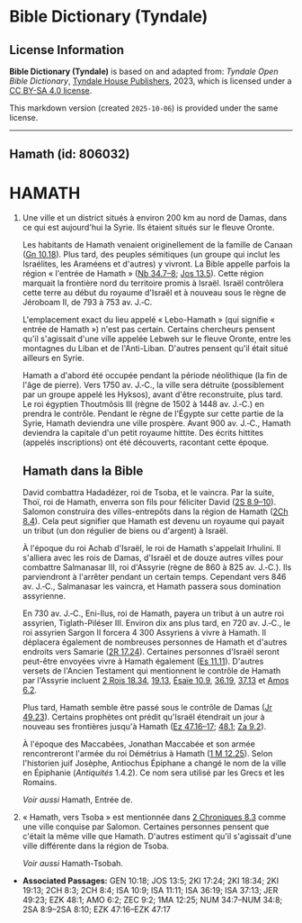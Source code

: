 # Bible Dictionary (Tyndale)

## License Information

**Bible Dictionary (Tyndale)** is based on and adapted from: _Tyndale Open Bible Dictionary_, [Tyndale House Publishers](https://tyndaleopenresources.com/), 2023, which is licensed under a [CC BY-SA 4.0 license](https://creativecommons.org/licenses/by-sa/4.0/legalcode.en).

This markdown version (created `2025-10-06`) is provided under the same license.



--------------------------------

## Hamath (id: 806032)

HAMATH
======

1. Une ville et un district situés à environ 200 km au nord de Damas, dans ce qui est aujourd'hui la Syrie. Ils étaient situés sur le fleuve Oronte.

    Les habitants de Hamath venaient originellement de la famille de Canaan ([Gn 10\.18](https://ref.ly/Gen10:18)). Plus tard, des peuples sémitiques (un groupe qui inclut les Israélites, les Araméens et d'autres) y vivront. La Bible appelle parfois la région « l'entrée de Hamath » ([Nb 34\.7–8](https://ref.ly/Num34:7-Num34:8); [Jos 13\.5](https://ref.ly/Josh13:5)). Cette région marquait la frontière nord du territoire promis à Israël. Israël contrôlera cette terre au début du royaume d'Israël et à nouveau sous le règne de Jéroboam II, de 793 à 753 av. J.‑C.

    L'emplacement exact du lieu appelé « Lebo\-Hamath » (qui signifie « entrée de Hamath ») n'est pas certain. Certains chercheurs pensent qu'il s'agissait d'une ville appelée Lebweh sur le fleuve Oronte, entre les montagnes du Liban et de l'Anti\-Liban. D'autres pensent qu'il était situé ailleurs en Syrie.

    Hamath a d'abord été occupée pendant la période néolithique (la fin de l'âge de pierre). Vers 1750 av. J.‑C., la ville sera détruite (possiblement par un groupe appelé les Hyksos), avant d'être reconstruite, plus tard. Le roi égyptien Thoutmôsis III (règne de 1502 à 1448 av. J.‑C.) en prendra le contrôle. Pendant le règne de l'Égypte sur cette partie de la Syrie, Hamath deviendra une ville prospère. Avant 900 av. J.‑C., Hamath deviendra la capitale d'un petit royaume hittite. Des écrits hittites (appelés inscriptions) ont été découverts, racontant cette époque.

    Hamath dans la Bible
    --------------------

    David combattra Hadadézer, roi de Tsoba, et le vaincra. Par la suite, Thoï, roi de Hamath, enverra son fils pour féliciter David ([2S 8\.9–10](https://ref.ly/2Sam8:9-2Sam8:10)). Salomon construira des villes\-entrepôts dans la région de Hamath ([2Ch 8\.4](https://ref.ly/2Chr8:4)). Cela peut signifier que Hamath est devenu un royaume qui payait un tribut (un don régulier de biens ou d'argent) à Israël.

    À l'époque du roi Achab d'Israël, le roi de Hamath s'appelait Irhulini. Il s'alliera avec les rois de Damas, d'Israël et de douze autres villes pour combattre Salmanasar III, roi d'Assyrie (règne de 860 à 825 av. J.‑C.). Ils parviendront à l'arrêter pendant un certain temps. Cependant vers 846 av. J.‑C., Salmanasar les vaincra, et Hamath passera sous domination assyrienne.

    En 730 av. J.‑C., Eni\-Ilus, roi de Hamath, payera un tribut à un autre roi assyrien, Tiglath\-Piléser III. Environ dix ans plus tard, en 720 av. J.‑C., le roi assyrien Sargon II forcera 4 300 Assyriens à vivre à Hamath. Il déplacera également de nombreuses personnes de Hamath et d'autres endroits vers Samarie ([2R 17\.24](https://ref.ly/2Kgs17:24)). Certaines personnes d'Israël seront peut\-être envoyées vivre à Hamath également ([Es 11\.11](https://ref.ly/Isa11:11)). D'autres versets de l'Ancien Testament qui mentionnent le contrôle de Hamath par l'Assyrie incluent [2 Rois 18\.34](https://ref.ly/2Kgs18:34), [19\.13](https://ref.ly/2Kgs19:13), [Ésaïe 10\.9](https://ref.ly/Isa10:9), [36\.19](https://ref.ly/Isa36:19), [37\.13](https://ref.ly/Isa37:13) et [Amos 6\.2](https://ref.ly/Amos6:2).

    Plus tard, Hamath semble être passé sous le contrôle de Damas ([Jr 49\.23](https://ref.ly/Jer49:23)). Certains prophètes ont prédit qu'Israël étendrait un jour à nouveau ses frontières jusqu'à Hamath ([Ez 47\.16–17](https://ref.ly/Ezek47:16-Ezek47:17); [48\.1](https://ref.ly/Ezek48:1); [Za 9\.2](https://ref.ly/Zech9:2)).

    À l'époque des Maccabées, Jonathan Maccabée et son armée rencontreront l'armée du roi Démétrius à Hamath ([1 M 12\.25](https://ref.ly/1Macc12:25)). Selon l'historien juif Josèphe, Antiochus Épiphane a changé le nom de la ville en Épiphanie (*Antiquités* 1\.4\.2\). Ce nom sera utilisé par les Grecs et les Romains.

    *Voir aussi* Hamath, Entrée de.

2. « Hamath, vers Tsoba » est mentionnée dans [2 Chroniques 8\.3](https://ref.ly/2Chr8:3) comme une ville conquise par Salomon. Certaines personnes pensent que c'était la même ville que Hamath. D'autres estiment qu'il s'agissait d'une ville différente dans la région de Tsoba.

    *Voir aussi* Hamath\-Tsobah.

* **Associated Passages:** GEN 10:18; JOS 13:5; 2KI 17:24; 2KI 18:34; 2KI 19:13; 2CH 8:3; 2CH 8:4; ISA 10:9; ISA 11:11; ISA 36:19; ISA 37:13; JER 49:23; EZK 48:1; AMO 6:2; ZEC 9:2; 1MA 12:25; NUM 34:7–NUM 34:8; 2SA 8:9–2SA 8:10; EZK 47:16–EZK 47:17

